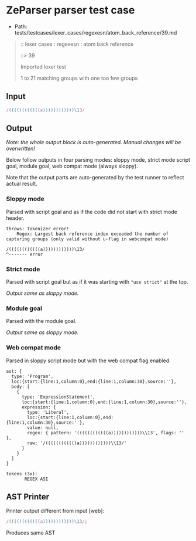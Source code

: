 # ZeParser parser test case

- Path: tests/testcases/lexer_cases/regexesn/atom_back_reference/39.md

> :: lexer cases : regexesn : atom back reference
>
> ::> 39
>
> Imported lexer test
>
> 1 to 21 matching groups with one too few groups

## Input

`````js
/((((((((((((a))))))))))))\13/
`````

## Output

_Note: the whole output block is auto-generated. Manual changes will be overwritten!_

Below follow outputs in four parsing modes: sloppy mode, strict mode script goal, module goal, web compat mode (always sloppy).

Note that the output parts are auto-generated by the test runner to reflect actual result.

### Sloppy mode

Parsed with script goal and as if the code did not start with strict mode header.

`````
throws: Tokenizer error!
    Regex: Largest back reference index exceeded the number of capturing groups (only valid without u-flag in webcompat mode)

/((((((((((((a))))))))))))\13/
^------- error
`````

### Strict mode

Parsed with script goal but as if it was starting with `"use strict"` at the top.

_Output same as sloppy mode._

### Module goal

Parsed with the module goal.

_Output same as sloppy mode._

### Web compat mode

Parsed in sloppy script mode but with the web compat flag enabled.

`````
ast: {
  type: 'Program',
  loc:{start:{line:1,column:0},end:{line:1,column:30},source:''},
  body: [
    {
      type: 'ExpressionStatement',
      loc:{start:{line:1,column:0},end:{line:1,column:30},source:''},
      expression: {
        type: 'Literal',
        loc:{start:{line:1,column:0},end:{line:1,column:30},source:''},
        value: null,
        regex: { pattern: '((((((((((((a))))))))))))\\13', flags: '' },
        raw: '/((((((((((((a))))))))))))\\13/'
      }
    }
  ]
}

tokens (3x):
       REGEX ASI
`````


## AST Printer

Printer output different from input [web]:

````js
/((((((((((((a))))))))))))\13/;
````

Produces same AST
